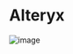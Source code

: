 # Alteryx

![image](https://github.com/user-attachments/assets/30c214b0-31f4-4d82-b27a-8df25a6d9a22)
